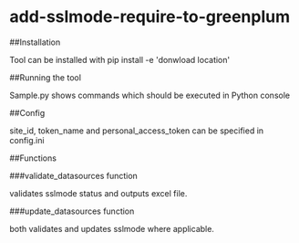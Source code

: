 # add-sslmode-require-to-greenplum

##Installation

Tool can be installed with pip install -e 'donwload location'

##Running the tool

Sample.py shows commands which should be executed in Python console

##Config

site_id, token_name and personal_access_token can be specified in config.ini

##Functions

###validate_datasources function

validates sslmode status and outputs excel file. 

###update_datasources function

both validates and updates sslmode where applicable. 


